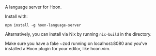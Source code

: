 A language server for Hoon.

Install with:

```
npm install -g hoon-language-server
```

Alternatively, you can install via Nix by running `nix-build` in the directory.

Make sure you have a fake ~zod running on localhost:8080 and you've installed a
Hoon plugin for your editor, like hoon.vim.
